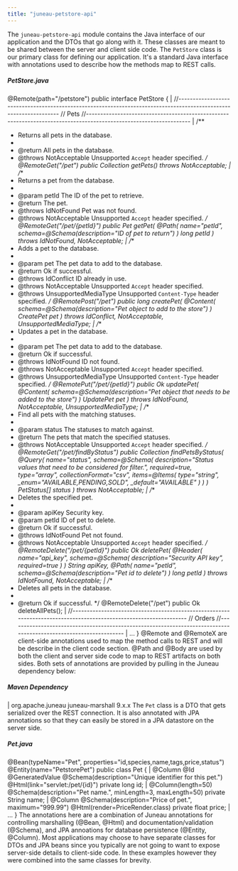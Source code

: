 ```yaml
---
title: "juneau-petstore-api"
---
```


The `juneau-petstore-api` module contains the Java interface of our application and the DTOs that go along
with it.  These classes are meant to be shared between the server and client side code.
The `PetStore` class is our primary class for defining our application.  It's a standard Java interface with
annotations used to describe how the methods map to REST calls.
##### PetStore.java
@Remote(path="/petstore")
public interface PetStore \{
|		//------------------------------------------------------------------------------------------------------------------
// Pets
//------------------------------------------------------------------------------------------------------------------
|		/**
* Returns all pets in the database.
*
* @return All pets in the database.
* @throws NotAcceptable Unsupported `Accept` header specified.
*/
@RemoteGet("/pet")
public Collection
getPets() throws NotAcceptable;
|		/**
* Returns a pet from the database.
*
* @param petId The ID of the pet to retrieve.
* @return The pet.
* @throws IdNotFound Pet was not found.
* @throws NotAcceptable Unsupported `Accept` header specified.
*/
@RemoteGet("/pet/\{petId\}")
public Pet getPet(
@Path(
name="petId",
schema=@Schema(description="ID of pet to return")
)
long petId
) throws IdNotFound, NotAcceptable;
|		/**
* Adds a pet to the database.
*
* @param pet The pet data to add to the database.
* @return Ok if successful.
* @throws IdConflict ID already in use.
* @throws NotAcceptable Unsupported `Accept` header specified.
* @throws UnsupportedMediaType Unsupported `Content-Type` header specified.
*/
@RemotePost("/pet")
public long createPet(
@Content(
schema=@Schema(description="Pet object to add to the store")
)
CreatePet pet
) throws IdConflict, NotAcceptable, UnsupportedMediaType;
|		/**
* Updates a pet in the database.
*
* @param pet The pet data to add to the database.
* @return Ok if successful.
* @throws IdNotFound ID not found.
* @throws NotAcceptable Unsupported `Accept` header specified.
* @throws UnsupportedMediaType Unsupported `Content-Type` header specified.
*/
@RemotePut("/pet/\{petId\}")
public Ok updatePet(
@Content(
schema=@Schema(description="Pet object that needs to be added to the store")
)
UpdatePet pet
) throws IdNotFound, NotAcceptable, UnsupportedMediaType;
|		/**
* Find all pets with the matching statuses.
*
* @param status The statuses to match against.
* @return The pets that match the specified statuses.
* @throws NotAcceptable Unsupported `Accept` header specified.
*/
@RemoteGet("/pet/findByStatus")
public Collection
findPetsByStatus(
@Query(
name="status",
schema=@Schema(
description="Status values that need to be considered for filter.",
required=true,
type="array",
collectionFormat="csv",
items=@Items(
type="string",
_enum="AVAILABLE,PENDING,SOLD",
_default="AVAILABLE"
)
)
)
PetStatus[] status
) throws NotAcceptable;
|		/**
* Deletes the specified pet.
*
* @param apiKey Security key.
* @param petId ID of pet to delete.
* @return Ok if successful.
* @throws IdNotFound Pet not found.
* @throws NotAcceptable Unsupported `Accept` header specified.
*/
@RemoteDelete("/pet/\{petId\}")
public Ok deletePet(
@Header(
name="api_key",
schema=@Schema(
description="Security API key",
required=true
)
)
String apiKey,
@Path(
name="petId",
schema=@Schema(description="Pet id to delete")
)
long petId
) throws IdNotFound, NotAcceptable;
|		/**
* Deletes all pets in the database.
*
* @return Ok if successful.
*/
@RemoteDelete("/pet")
public Ok deleteAllPets();
|		//------------------------------------------------------------------------------------------------------------------
// Orders
//------------------------------------------------------------------------------------------------------------------
|		...
\}
@Remote and @RemoteX are client-side annotations used to map the method calls to REST
and will be describe in the client code section.
@Path and @Body are used by both the client and server side code to map to REST artifacts on both
sides.
Both sets of annotations are provided by pulling in the Juneau dependency below:
##### Maven Dependency
|		org.apache.juneau
juneau-marshall
9.x.x
The `Pet` class is a DTO that gets serialized over the REST connection.  It is also annotated with JPA annotations
so that they can easily be stored in a JPA datastore on the server side.
##### Pet.java
@Bean(typeName="Pet", properties="id,species,name,tags,price,status")
@Entity(name="PetstorePet")
public class Pet \{
|		@Column @Id @GeneratedValue
@Schema(description="Unique identifier for this pet.")
@Html(link="servlet:/pet/\{id\}")
private long id;
|		@Column(length=50)
@Schema(description="Pet name.", minLength=3, maxLength=50)
private String name;
|		@Column
@Schema(description="Price of pet.", maximum="999.99")
@Html(render=PriceRender.class)
private float price;
|		...
\}
The annotations here are a combination of Juneau annotations for controlling marshalling (@Bean, @Html)
and documentation/validation (@Schema), and JPA annoations for database persistence (@Entity, @Column).
Most applications may choose to have separate classes for DTOs and JPA beans since you typically are not going to want
to expose server-side details to client-side code.  In these examples however they were combined into the same classes for brevity.